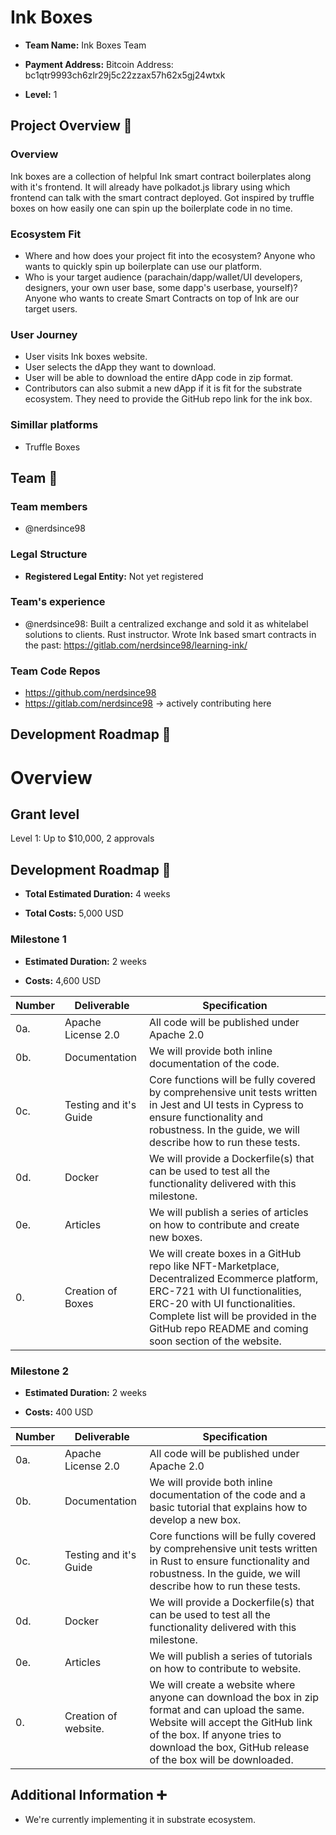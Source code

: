 # Ink Boxes

*  **Team Name:** Ink Boxes Team

*  **Payment Address:** Bitcoin Address: bc1qtr9993ch6zlr29j5c22zzax57h62x5gj24wtxk

*  **Level:** 1


## Project Overview :page_facing_up:

### Overview

Ink boxes are a collection of helpful Ink smart contract boilerplates along with it's frontend. It will already have polkadot.js library using which frontend can talk with the smart contract deployed. Got inspired by truffle boxes on how easily one can spin up the boilerplate code in no time.

### Ecosystem Fit
 - Where and how does your project fit into the ecosystem?
Anyone who wants to quickly spin up boilerplate can use our platform.
 - Who is your target audience (parachain/dapp/wallet/UI developers, designers, your own user base, some dapp's userbase, yourself)?
Anyone who wants to create Smart Contracts on top of Ink are our target users.


### User Journey
 - User visits Ink boxes website.
 - User selects the dApp they want to download.
 - User will be able to download the entire dApp code in zip format.
 - Contributors can also submit a new dApp if it is fit for the substrate ecosystem. They need to provide the GitHub repo link for the ink box.
  

### Simillar platforms

- Truffle Boxes


## Team :busts_in_silhouette:

### Team members

* @nerdsince98

### Legal Structure

*  **Registered Legal Entity:** Not yet registered

### Team's experience

* @nerdsince98: Built a centralized exchange and sold it as whitelabel solutions to clients. Rust instructor. Wrote Ink based smart contracts in the past: https://gitlab.com/nerdsince98/learning-ink/

### Team Code Repos

* https://github.com/nerdsince98
* https://gitlab.com/nerdsince98 -> actively contributing here

## Development Roadmap :nut_and_bolt:

# Overview

## Grant level

Level 1: Up to $10,000, 2 approvals


## Development Roadmap :nut_and_bolt:

*  **Total Estimated Duration:** 4 weeks

*  **Total Costs:** 5,000 USD

### Milestone 1

*  **Estimated Duration:** 2 weeks

*  **Costs:** 4,600 USD


| Number | Deliverable | Specification |
| ------------- | ------------- | ------------- |
| 0a. | Apache License 2.0 | All code will be published under Apache 2.0 |
| 0b. | Documentation | We will provide both inline documentation of the code. |
| 0c. | Testing and it's Guide | Core functions will be fully covered by comprehensive unit tests written in Jest and UI tests in Cypress to ensure functionality and robustness. In the guide, we will describe how to run these tests. |
| 0d. | Docker | We will provide a Dockerfile(s) that can be used to test all the functionality delivered with this milestone. |
| 0e. | Articles | We will publish a series of articles on how to contribute and create new boxes. |
| 0. | Creation of Boxes | We will create boxes in a GitHub repo like NFT-Marketplace, Decentralized Ecommerce platform, ERC-721 with UI functionalities, ERC-20 with UI functionalities. Complete list will be provided in the GitHub repo README and coming soon section of the website. |

### Milestone 2

*  **Estimated Duration:** 2 weeks

*  **Costs:** 400 USD


| Number | Deliverable | Specification |
| ------------- | ------------- | ------------- |
| 0a. | Apache License 2.0 | All code will be published under Apache 2.0 |
| 0b. | Documentation | We will provide both inline documentation of the code and a basic tutorial that explains how to develop a new box. |
| 0c. | Testing and it's Guide | Core functions will be fully covered by comprehensive unit tests written in Rust to ensure functionality and robustness. In the guide, we will describe how to run these tests. |
| 0d. | Docker | We will provide a Dockerfile(s) that can be used to test all the functionality delivered with this milestone. |
| 0e. | Articles | We will publish a series of tutorials on how to contribute to website. |
| 0. | Creation of website. | We will create a website where anyone can download the box in zip format and can upload the same. Website will accept the GitHub link of the box. If anyone tries to download the box, GitHub release of the box will be downloaded. |


## Additional Information :heavy_plus_sign:

* We're currently implementing it in substrate ecosystem.
